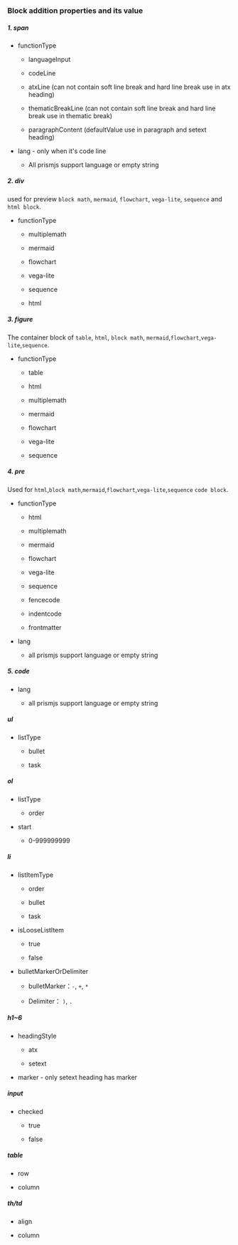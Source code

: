 ### Block addition properties and its value

##### 1. span

- functionType
  
  - languageInput
  
  - codeLine

  - atxLine (can not contain soft line break and hard line break use in atx heading)

  - thematicBreakLine (can not contain soft line break and hard line break use in thematic break)
  
  - paragraphContent (defaultValue use in paragraph and setext heading)

- lang - only when it's code line
  
  - All prismjs support language or empty string

##### 2. div

used for preview `block math`, `mermaid`, `flowchart`, `vega-lite`, `sequence` and `html block`.

- functionType
  
  - multiplemath
  
  - mermaid
  
  - flowchart
  
  - vega-lite
  
  - sequence
  
  - html

##### 3. figure

The container block of `table`, `html`, `block math`, `mermaid`,`flowchart`,`vega-lite`,`sequence`.

- functionType
  
  - table
  
  - html
  
  - multiplemath
  
  - mermaid
  
  - flowchart
  
  - vega-lite
  
  - sequence

##### 4. pre

Used for `html`,`block math`,`mermaid`,`flowchart`,`vega-lite`,`sequence` `code block`.

- functionType
  
  - html
  
  - multiplemath
  
  - mermaid
  
  - flowchart
  
  - vega-lite
  
  - sequence
  
  - fencecode
  
  - indentcode

  - frontmatter

- lang
  
  - all prismjs support language or empty string

##### 5. code

- lang
  
  - all prismjs support language or empty string

##### ul

- listType
  
  - bullet
  
  - task

##### ol

- listType
  
  - order

- start
  
  - 0-999999999

##### li

- listItemType
  
  - order
  
  - bullet
  
  - task

- isLooseListItem
  
  - true
  
  - false

- bulletMarkerOrDelimiter
  
  - bulletMarker：`-`, `+`, `*`
  
  - Delimiter：  `)`, `.`

##### h1~6

- headingStyle
  
  - atx
  
  - setext

- marker - only setext heading has marker

##### input

- checked
  
  - true
  
  - false

##### table

- row

- column

##### th/td

- align

- column
